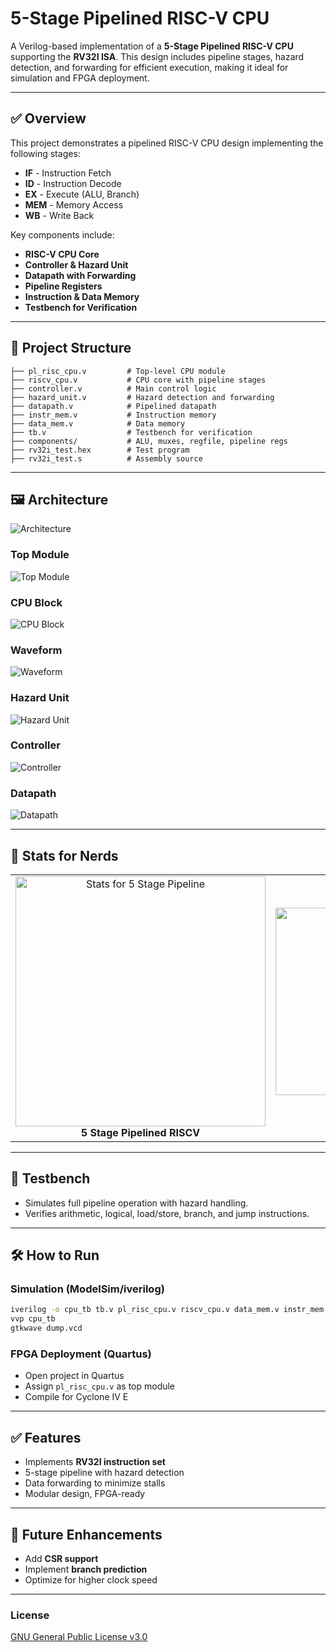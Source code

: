 # 5-Stage Pipelined RISC-V CPU

A Verilog-based implementation of a **5-Stage Pipelined RISC-V CPU** supporting the **RV32I ISA**. This design includes pipeline stages, hazard detection, and forwarding for efficient execution, making it ideal for simulation and FPGA deployment.

---

## ✅ **Overview**

This project demonstrates a pipelined RISC-V CPU design implementing the following stages:

* **IF** - Instruction Fetch
* **ID** - Instruction Decode
* **EX** - Execute (ALU, Branch)
* **MEM** - Memory Access
* **WB** - Write Back

Key components include:

* **RISC-V CPU Core**
* **Controller & Hazard Unit**
* **Datapath with Forwarding**
* **Pipeline Registers**
* **Instruction & Data Memory**
* **Testbench for Verification**

---

## 📂 **Project Structure**

```
├── pl_risc_cpu.v         # Top-level CPU module
├── riscv_cpu.v           # CPU core with pipeline stages
├── controller.v          # Main control logic
├── hazard_unit.v         # Hazard detection and forwarding
├── datapath.v            # Pipelined datapath
├── instr_mem.v           # Instruction memory
├── data_mem.v            # Data memory
├── tb.v                  # Testbench for verification
├── components/           # ALU, muxes, regfile, pipeline regs
├── rv32i_test.hex        # Test program
├── rv32i_test.s          # Assembly source
```

---

## 🖼 **Architecture**

![Architecture](images/architecture.png)

### **Top Module**

![Top Module](images/topmodule.png)

### **CPU Block**

![CPU Block](images/rvcpu.png)

### **Waveform**

![Waveform](images/waveform.png)

### **Hazard Unit**

![Hazard Unit](images/hazard_unit.png)

### **Controller**

![Controller](images/controller.png)

### **Datapath**

![Datapath](images/datapath.png)

---

## 📸 **Stats for Nerds**

<p align="center">
  <table>
    <tr>
      <td align="center">
        <img src="images/stats_pipeline.png" alt="Stats for 5 Stage Pipeline" width="400"/>
        <br/>
        <b>5 Stage Pipelined RISCV</b>
      </td>
      <td align="center">
        <img src="images/stats_singlecycle.png" alt="Stats for Single Cycle" width="400" height="300"/>
        <br/>
        <b>Single Cycle RISCV</b>
      </td>
    </tr>
  </table>
</p>


---

## 🧪 **Testbench**

* Simulates full pipeline operation with hazard handling.
* Verifies arithmetic, logical, load/store, branch, and jump instructions.

---

## 🛠 **How to Run**

### Simulation (ModelSim/iverilog)

```bash
iverilog -o cpu_tb tb.v pl_risc_cpu.v riscv_cpu.v data_mem.v instr_mem.v components/*.v
vvp cpu_tb
gtkwave dump.vcd
```

### FPGA Deployment (Quartus)

* Open project in Quartus
* Assign `pl_risc_cpu.v` as top module
* Compile for Cyclone IV E

---

## ✅ **Features**

* Implements **RV32I instruction set**
* 5-stage pipeline with hazard detection
* Data forwarding to minimize stalls
* Modular design, FPGA-ready

---

## 🚀 **Future Enhancements**

* Add **CSR support**
* Implement **branch prediction**
* Optimize for higher clock speed

---

### **License**

[GNU General Public License v3.0](LICENSE)
